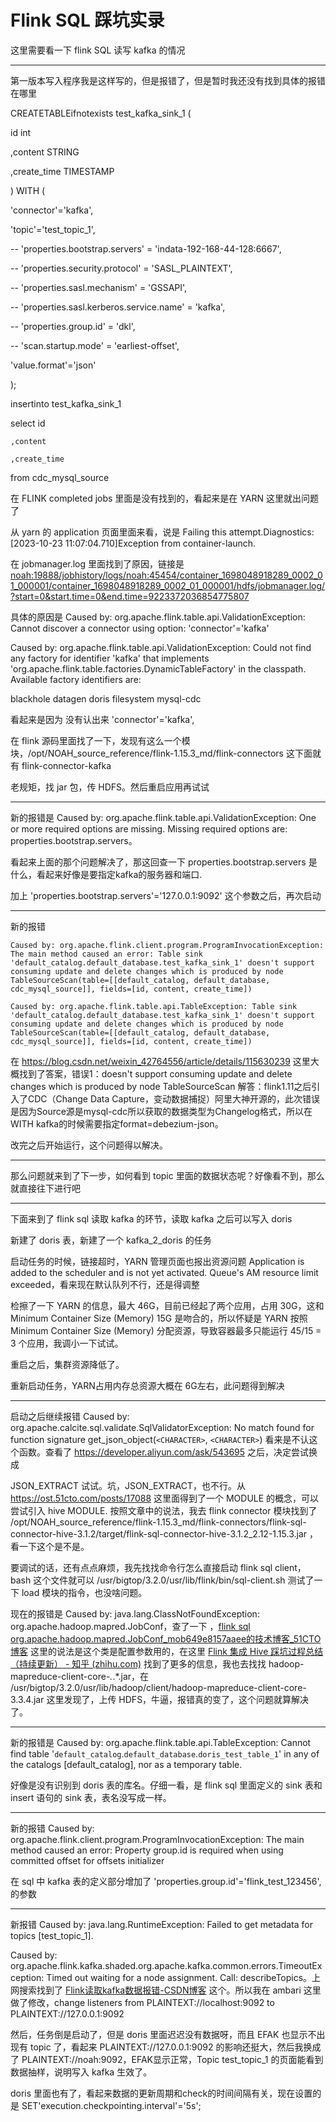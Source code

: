 # Flink SQL 踩坑实录

这里需要看一下 flink SQL 读写 kafka 的情况

---

第一版本写入程序我是这样写的，但是报错了，但是暂时我还没有找到具体的报错在哪里

CREATETABLEifnotexists test_kafka_sink_1 (

  id int

  ,content STRING

  ,create_time TIMESTAMP

) WITH (

  'connector'='kafka',

  'topic'='test_topic_1',

  -- 'properties.bootstrap.servers' = 'indata-192-168-44-128:6667',

  -- 'properties.security.protocol' = 'SASL_PLAINTEXT',

  -- 'properties.sasl.mechanism' = 'GSSAPI',

  -- 'properties.sasl.kerberos.service.name' = 'kafka',

  -- 'properties.group.id' = 'dkl',

  -- 'scan.startup.mode' = 'earliest-offset',

  'value.format'='json'

);

insertinto test_kafka_sink_1

select id

    ,content

    ,create_time

  from cdc_mysql_source

在 FLINK completed jobs 里面是没有找到的，看起来是在 YARN 这里就出问题了

从 yarn 的 application 页面里面来看，说是 Failing this attempt.Diagnostics: [2023-10-23 11:07:04.710]Exception from container-launch.

在 jobmanager.log 里面找到了原因，链接是 [noah:19888/jobhistory/logs/noah:45454/container_1698048918289_0002_01_000001/container_1698048918289_0002_01_000001/hdfs/jobmanager.log/?start=0&amp;start.time=0&amp;end.time=9223372036854775807](http://noah:19888/jobhistory/logs/noah:45454/container_1698048918289_0002_01_000001/container_1698048918289_0002_01_000001/hdfs/jobmanager.log/?start=0&start.time=0&end.time=9223372036854775807)

具体的原因是 Caused by: org.apache.flink.table.api.ValidationException: Cannot discover a connector using option: 'connector'='kafka'

Caused by: org.apache.flink.table.api.ValidationException: Could not find any factory for identifier 'kafka' that implements 'org.apache.flink.table.factories.DynamicTableFactory' in the classpath.
Available factory identifiers are:

blackhole
datagen
doris
filesystem
mysql-cdc

看起来是因为 没有认出来 'connector'='kafka',

在 flink 源码里面找了一下，发现有这么一个模块，/opt/NOAH_source_reference/flink-1.15.3_md/flink-connectors 这下面就有 flink-connector-kafka

老规矩，找 jar 包，传 HDFS。然后重启应用再试试


---

新的报错是 Caused by: org.apache.flink.table.api.ValidationException: One or more required options are missing. Missing required options are: properties.bootstrap.servers。

看起来上面的那个问题解决了，那这回查一下 properties.bootstrap.servers 是什么，看起来好像是要指定kafka的服务器和端口.

加上 'properties.bootstrap.servers'='127.0.0.1:9092' 这个参数之后，再次启动

---

新的报错 

```
Caused by: org.apache.flink.client.program.ProgramInvocationException: The main method caused an error: Table sink 'default_catalog.default_database.test_kafka_sink_1' doesn't support consuming update and delete changes which is produced by node TableSourceScan(table=[[default_catalog, default_database, cdc_mysql_source]], fields=[id, content, create_time])

Caused by: org.apache.flink.table.api.TableException: Table sink 'default_catalog.default_database.test_kafka_sink_1' doesn't support consuming update and delete changes which is produced by node TableSourceScan(table=[[default_catalog, default_database, cdc_mysql_source]], fields=[id, content, create_time])

```

在 https://blog.csdn.net/weixin_42764556/article/details/115630239 这里大概找到了答案，错误1：doesn't support consuming update and delete changes which is produced by node TableSourceScan
解答：flink1.11之后引入了CDC（Change Data Capture，变动数据捕捉）阿里大神开源的，此次错误是因为Source源是mysql-cdc所以获取的数据类型为Changelog格式，所以在WITH kafka的时候需要指定format=debezium-json。

改完之后开始运行，这个问题得以解决。

---

那么问题就来到了下一步，如何看到 topic 里面的数据状态呢？好像看不到，那么就直接往下进行吧


---

下面来到了 flink sql 读取 kafka 的环节，读取 kafka 之后可以写入 doris

新建了 doris 表，新建了一个 kafka_2_doris 的任务

启动任务的时候，链接超时，YARN 管理页面也报出资源问题 Application is added to the scheduler and is not yet activated. Queue's AM resource limit exceeded，看来现在默认队列不行，还是得调整

检擦了一下 YARN 的信息，最大 46G，目前已经起了两个应用，占用 30G，这和 Minimum Container Size (Memory) 15G 是吻合的，所以怀疑是 YARN 按照 Minimum Container Size (Memory) 分配资源，导致容器最多只能运行 45/15 = 3 个应用，我调小一下试试。

重启之后，集群资源降低了。

重新启动任务，YARN占用内存总资源大概在 6G左右，此问题得到解决

---

启动之后继续报错 Caused by: org.apache.calcite.sql.validate.SqlValidatorException: No match found for function signature get_json_object(`<CHARACTER>`, `<CHARACTER>`)  看来是不认这个函数。查看了 https://developer.aliyun.com/ask/543695 之后，决定尝试换成 

JSON_EXTRACT 试试。坑，JSON_EXTRACT，也不行。从 https://ost.51cto.com/posts/17088 这里面得到了一个 MODULE 的概念，可以尝试引入 hive MODULE. 按照文章中的说法，我去 flink connector 模块找到了 /opt/NOAH_source_reference/flink-1.15.3_md/flink-connectors/flink-sql-connector-hive-3.1.2/target/flink-sql-connector-hive-3.1.2_2.12-1.15.3.jar ，看一下这个是不是。

要调试的话，还有点点麻烦，我先找找命令行怎么直接启动 flink sql client，bash 这个文件就可以 /usr/bigtop/3.2.0/usr/lib/flink/bin/sql-client.sh 测试了一下 load 模块的指令，也没啥问题。

现在的报错是 Caused by: java.lang.ClassNotFoundException: org.apache.hadoop.mapred.JobConf，查了一下 ，[flink sql org.apache.hadoop.mapred.JobConf_mob649e8157aaee的技术博客_51CTO博客](https://blog.51cto.com/u_16175447/7257465) 这里的说法是这个类是配置参数用的，在这里 [Flink 集成 Hive 踩坑过程总结（持续更新） - 知乎 (zhihu.com)](https://zhuanlan.zhihu.com/p/545472819?utm_id=0) 找到了更多的信息，我也去找找 hadoop-mapreduce-client-core-*.*.*.jar，在 /usr/bigtop/3.2.0/usr/lib/hadoop/client/hadoop-mapreduce-client-core-3.3.4.jar 这里发现了，上传 HDFS，牛逼，报错真的变了，这个问题就算解决了。

---

新的报错是 Caused by: org.apache.flink.table.api.TableException: Cannot find table '`default_catalog`.`default_database`.`doris_test_table_1`' in any of the catalogs [default_catalog], nor as a temporary table.

好像是没有识别到 doris 表的库名。仔细一看，是 flink sql 里面定义的 sink 表和 insert 语句的 sink 表，表名没写成一样。

---

新的报错 Caused by: org.apache.flink.client.program.ProgramInvocationException: The main method caused an error: Property group.id is required when using committed offset for offsets initializer

在 sql 中 kafka 表的定义部分增加了 'properties.group.id'='flink_test_123456', 的参数

---

新报错 Caused by: java.lang.RuntimeException: Failed to get metadata for topics [test_topic_1].

Caused by: org.apache.flink.kafka.shaded.org.apache.kafka.common.errors.TimeoutException: Timed out waiting for a node assignment. Call: describeTopics。上网搜索找到了 [Flink读取kafka数据报错-CSDN博客](https://blog.csdn.net/QYHuiiQ/article/details/131544485) 这个。所以我在 ambari 这里做了修改，change listeners from PLAINTEXT://localhost:9092 to PLAINTEXT://127.0.0.1:9092

然后，任务倒是启动了，但是 doris 里面迟迟没有数据呀，而且 EFAK 也显示不出现有 topic 了，看起来 PLAINTEXT://127.0.0.1:9092 的影响还挺大，然后我换成了 PLAINTEXT://noah:9092，EFAK显示正常，Topic test_topic_1 的页面能看到数据抽样，说明写入 kafka 生效了。

doris 里面也有了，看起来数据的更新周期和check的时间间隔有关，现在设置的是 SET'execution.checkpointing.interval'='5s';
